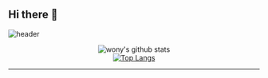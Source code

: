 ## Hi there 👋
<div> 

  ![header](https://capsule-render.vercel.app/api?type=Waving&color=0e4a8d&height=150&section=header&text=20240522&fontColor=555555&fontSize=70&animation=fadeIn&fontAlignY=55)
</div>

<div align=center> 
  
  ![wony's github stats](https://github-readme-stats.vercel.app/api?username=wonykang&show_icons=true&theme=radical)  
  [![Top Langs](https://github-readme-stats.vercel.app/api/top-langs/?username=wonykang&layout=compact&theme=dracula)](https://github.com/wonykang) 
  <hr>
</div>

<!--
**wonykang/wonykang** is a ✨ _special_ ✨ repository because its `README.md` (this file) appears on your GitHub profile.

Here are some ideas to get you started:

- 🔭 I’m currently working on ...
- 🌱 I’m currently learning ...
- 👯 I’m looking to collaborate on ...
- 🤔 I’m looking for help with ...
- 💬 Ask me about ...
- 📫 How to reach me: ...
- 😄 Pronouns: ...
- ⚡ Fun fact: ...
-->
